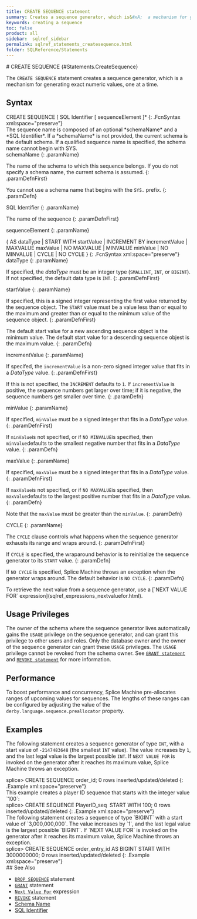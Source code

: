 ```yaml
---
title: CREATE SEQUENCE statement
summary: Creates a sequence generator, which is&#xA;  a mechanism for generating exact numeric values, one at a time.
keywords: creating a sequence
toc: false
product: all
sidebar:  sqlref_sidebar
permalink: sqlref_statements_createsequence.html
folder: SQLReference/Statements
---
```

<section>
<div class="TopicContent" data-swiftype-index="true" markdown="1">
# CREATE SEQUENCE   {#Statements.CreateSequence}

The `CREATE SEQUENCE` statement creates a sequence generator, which is a
mechanism for generating exact numeric values, one at a time.

## Syntax

<div class="fcnWrapperWide" markdown="1">
    CREATE SEQUENCE
       [ SQL Identifier
       [ sequenceElement ]*
{: .FcnSyntax xml:space="preserve"}

</div>
The sequence name is composed of an optional *schemaName* and a *SQL
Identifier*. If a *schemaName* is not provided, the current schema is
the default schema. If a qualified sequence name is specified, the
schema name cannot begin with SYS.

<div class="paramList" markdown="1">
schemaName
{: .paramName}

The name of the schema to which this sequence belongs. If you do not
specify a schema name, the current schema is assumed.
{: .paramDefnFirst}

You cannot use a schema name that begins with the `SYS.` prefix.
{: .paramDefn}

SQL Identifier
{: .paramName}

The name of the sequence
{: .paramDefnFirst}

sequenceElement
{: .paramName}

<div class="fcnWrapperWide" markdown="1">
    {
      AS dataType
       | START WITH startValue
       | INCREMENT BY incrementValue
       | MAXVALUE maxValue | NO MAXVALUE
       | MINVALUE minValue | NO MINVALUE
       | CYCLE | NO CYCLE
    }
{: .FcnSyntax xml:space="preserve"}

</div>
<div class="paramListNested" markdown="1">
dataType
{: .paramName}

If specified, the *dataType* must be an integer type (`SMALLINT`, `INT`,
or `BIGINT`). If not specified, the default data type is `INT`.
{: .paramDefnFirst}

startValue
{: .paramName}

If specified, this is a signed integer representing the first value
returned by the sequence object. The `START` value must be a value less
than or equal to the maximum and greater than or equal to the minimum
value of the sequence object.
{: .paramDefnFirst}

The default start value for a new ascending sequence object is the
minimum value. The default start value for a descending sequence objest
is the maximum value.
{: .paramDefn}

incrementValue
{: .paramName}

If specifed, the `incrementValue` is a non-zero signed integer value
that fits in a *DataType* value.
{: .paramDefnFirst}

If this is not specified, the `INCREMENT` defaults to `1`. If
`incrementValue` is positive, the sequence numbers get larger over time;
if it is negative, the sequence numbers get smaller over time.
{: .paramDefn}

minValue
{: .paramName}

If specified, `minValue` must be a signed integer that fits in a
*DataType* value.
{: .paramDefnFirst}

If `minValue`is not specified, or if `NO MINVALUE`is specified, then
`minValue`defaults to the smallest negative number that fits in a
*DataType* value.
{: .paramDefn}

maxValue
{: .paramName}

If specified, `maxValue` must be a signed integer that fits in a
*DataType* value.
{: .paramDefnFirst}

If `maxValue`is not specified, or if `NO MAXVALUE`is specified, then
`maxValue`defaults to the largest positive number that fits in a
*DataType* value.
{: .paramDefn}

Note that the `maxValue` must be greater than the `minValue`.
{: .paramDefn}

CYCLE
{: .paramName}

The `CYCLE` clause controls what happens when the sequence generator
exhausts its range and wraps around.
{: .paramDefnFirst}

If `CYCLE` is specified, the wraparound behavior is to reinitialize the
sequence generator to its `START` value.
{: .paramDefn}

If `NO CYCLE` is specified, Splice Machine throws an exception when the
generator wraps around. The default behavior is `NO CYCLE`.
{: .paramDefn}

</div>
</div>
To retrieve the next value from a sequence generator, use a [`NEXT VALUE
FOR` expression](sqlref_expressions_nextvaluefor.html).

## Usage Privileges

The owner of the schema where the sequence generator lives automatically
gains the `USAGE` privilege on the sequence generator, and can grant
this privilege to other users and roles. Only the database owner and the
owner of the sequence generator can grant these `USAGE` privileges. The
`USAGE` privilege cannot be revoked from the schema owner. See [`GRANT
statement`](sqlref_statements_grant.html) and [`REVOKE
statement`](sqlref_statements_revoke.html) for more information.

## Performance

To boost performance and concurrency, Splice Machine pre-allocates
ranges of upcoming values for sequences. The lengths of these ranges can
be configured by adjusting the value of the
`derby.language.sequence.preallocator` property.

## Examples

The following statement creates a sequence generator of type `INT`, with
a start value of `-2147483648` (the smallest `INT` value). The value
increases by `1`, and the last legal value is the largest possible
`INT`. If `NEXT VALUE FOR` is invoked on the generator after it reaches
its maximum value, Splice Machine throws an exception.

<div class="preWrapper" markdown="1">
    splice> CREATE SEQUENCE order_id;
    0 rows inserted/updated/deleted
{: .Example xml:space="preserve"}

</div>
This example creates a player ID sequence that starts with the integer
value `100`:

<div class="preWrapper" markdown="1">
    splice> CREATE SEQUENCE PlayerID_seq 
       START WITH 100;
    0 rows inserted/updated/deleted
{: .Example xml:space="preserve"}

</div>
The following statement creates a sequence of type `BIGINT` with a start
value of `3,000,000,000`. The value increases by `1`, and the last legal
value is the largest possible `BIGINT`. If `NEXT VALUE FOR` is invoked
on the generator after it reaches its maximum value, Splice Machine
throws an exception.

<div class="preWrapper" markdown="1">
    splice> CREATE SEQUENCE order_entry_id
       AS BIGINT
       START WITH 3000000000;
    0 rows inserted/updated/deleted
{: .Example xml:space="preserve"}

</div>
## See Also

* [`DROP SEQUENCE`](sqlref_statements_dropsequence.html) statement
* [`GRANT`](sqlref_statements_grant.html) statement
* [`Next Value For`](sqlref_expressions_nextvaluefor.html) expression
* [`REVOKE`](sqlref_statements_revoke.html) statement
* [Schema Name](sqlref_identifiers_types.html#SchemaName)
* [SQL Identifier](sqlref_identifiers_intro.html)

</div>
</section>

